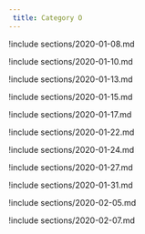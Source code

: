 ```yaml
---
 title: Category O
---
```



!include sections/2020-01-08.md

!include sections/2020-01-10.md

!include sections/2020-01-13.md

!include sections/2020-01-15.md

!include sections/2020-01-17.md

!include sections/2020-01-22.md

!include sections/2020-01-24.md

!include sections/2020-01-27.md

!include sections/2020-01-31.md

!include sections/2020-02-05.md

!include sections/2020-02-07.md

